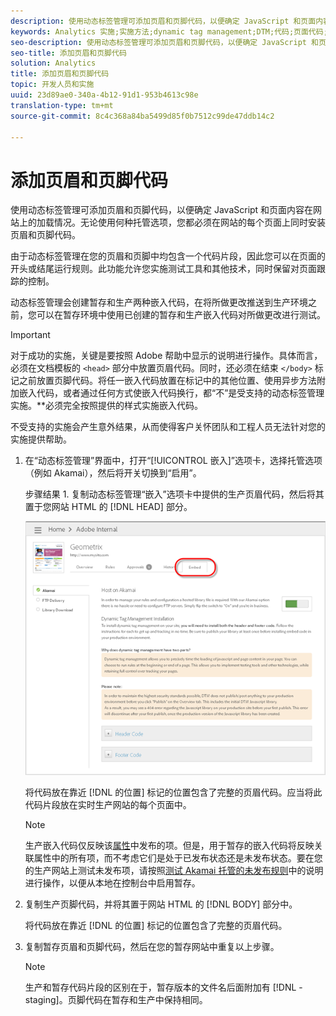 ```yaml
---
description: 使用动态标签管理可添加页眉和页脚代码，以便确定 JavaScript 和页面内容在网站上的加载情况。无论使用何种托管选项，您都必须在网站的每个页面上同时安装页眉和页脚代码。
keywords: Analytics 实施;实施方法;dynamic tag management;DTM;代码;页面代码;页眉代码;页脚代码;嵌入代码;嵌入选项卡;嵌入
seo-description: 使用动态标签管理可添加页眉和页脚代码，以便确定 JavaScript 和页面内容在网站上的加载情况。无论使用何种托管选项，您都必须在网站的每个页面上同时安装页眉和页脚代码。
seo-title: 添加页眉和页脚代码
solution: Analytics
title: 添加页眉和页脚代码
topic: 开发人员和实施
uuid: 23d89ae0-340a-4b12-91d1-953b4613c98e
translation-type: tm+mt
source-git-commit: 8c4c368a84ba5499d85f0b7512c99de47ddb14c2

---
```



# 添加页眉和页脚代码

使用动态标签管理可添加页眉和页脚代码，以便确定 JavaScript 和页面内容在网站上的加载情况。无论使用何种托管选项，您都必须在网站的每个页面上同时安装页眉和页脚代码。

由于动态标签管理在您的页眉和页脚中均包含一个代码片段，因此您可以在页面的开头或结尾运行规则。此功能允许您实施测试工具和其他技术，同时保留对页面跟踪的控制。

动态标签管理会创建暂存和生产两种嵌入代码，在将所做更改推送到生产环境之前，您可以在暂存环境中使用已创建的暂存和生产嵌入代码对所做更改进行测试。

>[!IMPORTANT]
>
>对于成功的实施，关键是要按照 Adobe 帮助中显示的说明进行操作。具体而言，必须在文档模板的 `<head>` 部分中放置页眉代码。同时，还必须在结束 `</body>` 标记之前放置页脚代码。将任一嵌入代码放置在标记中的其他位置、使用异步方法附加嵌入代码，或者通过任何方式使嵌入代码换行，都“不”是受支持的动态标签管理实施。**&#x200B;必须完全按照提供的样式实施嵌入代码。
>
>不受支持的实施会产生意外结果，从而使得客户关怀团队和工程人员无法针对您的实施提供帮助。

1. 在“动态标签管理”界面中，打开“[!UICONTROL 嵌入]”选项卡，选择托管选项（例如 Akamai），然后将开关切换到“启用”。

   步骤结果 1. 复制动态标签管理“嵌入”选项卡中提供的生产页眉代码，然后将其置于您网站 HTML 的 [!DNL HEAD] 部分。

   ![](assets/dtm-embed.png)

   将代码放在靠近 [!DNL  的位置<head><meta http-equiv="Content-Type" content="text/html; charset=UTF-8">] 标记的位置包含了完整的页眉代码。应当将此代码片段放在实时生产网站的每个页面中。

   >[!NOTE]
   >
   >生产嵌入代码仅反映该[属性](/help/implement/c-implement-with-dtm/t-create-web-property.md)中发布的项。但是，用于暂存的嵌入代码将反映关联属性中的所有项，而不考虑它们是处于已发布状态还是未发布状态。要在您的生产网站上测试未发布项，请按照[测试 Akamai 托管的未发布规则](/help/implement/c-implement-with-dtm/c-rules/t-test-rules-akamai.md)中的说明进行操作，以便从本地在控制台中启用暂存。

1. 复制生产页脚代码，并将其置于网站 HTML 的 [!DNL BODY] 部分中。

   将代码放在靠近 [!DNL  的位置</body>] 标记的位置包含了完整的页眉代码。
1. 复制暂存页眉和页脚代码，然后在您的暂存网站中重复以上步骤。

   >[!NOTE]
   >
   >生产和暂存代码片段的区别在于，暂存版本的文件名后面附加有 [!DNL -staging]。页脚代码在暂存和生产中保持相同。

